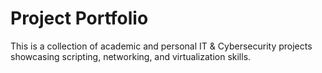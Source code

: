 # Project Portfolio
This is a collection of academic and personal IT &amp; Cybersecurity projects showcasing scripting, networking, and virtualization skills.
